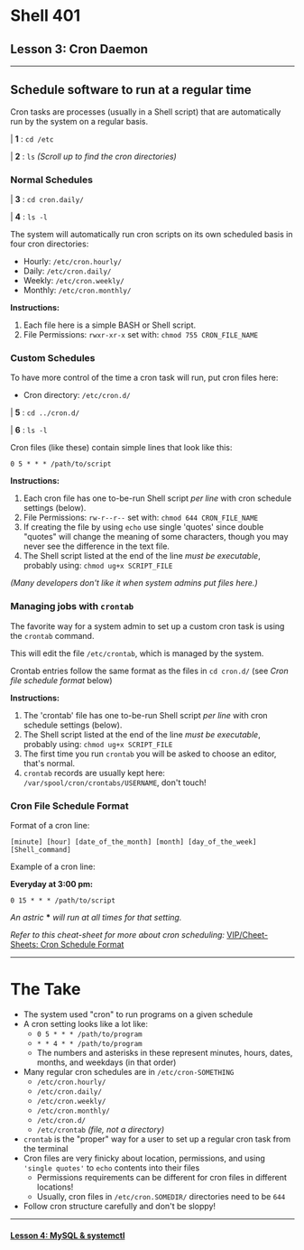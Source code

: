 # Shell 401
## Lesson 3: Cron Daemon

___

## Schedule software to run at a regular time

Cron tasks are processes (usually in a Shell script) that are automatically run by the system on a regular basis.

| **1** : `cd /etc`

| **2** : `ls` *(Scroll up to find the cron directories)*

### Normal Schedules

| **3** : `cd cron.daily/`

| **4** : `ls -l`

The system will automatically run cron scripts on its own scheduled basis in four cron directories:
- Hourly: `/etc/cron.hourly/`
- Daily: `/etc/cron.daily/`
- Weekly: `/etc/cron.weekly/`
- Monthly: `/etc/cron.monthly/`

**Instructions:**
1. Each file here is a simple BASH or Shell script.
2. File Permissions: `rwxr-xr-x` set with: `chmod 755 CRON_FILE_NAME`

### Custom Schedules
To have more control of the time a cron task will run, put cron files here:
- Cron directory: `/etc/cron.d/`

| **5** : `cd ../cron.d/`

| **6** : `ls -l`

Cron files (like these) contain simple lines that look like this:

```shell
0 5 * * * /path/to/script
```

**Instructions:**
1. Each cron file has one to-be-run Shell script *per line* with cron schedule settings (below).
2. File Permissions: `rw-r--r--` set with: `chmod 644 CRON_FILE_NAME`
3. If creating the file by using `echo` use single 'quotes' since double "quotes" will change the meaning of some characters, though you may never see the difference in the text file.
4. The Shell script listed at the end of the line *must be executable*, probably using: `chmod ug+x SCRIPT_FILE`

*(Many developers don't like it when system admins put files here.)*

### Managing jobs with `crontab`

The favorite way for a system admin to set up a custom cron task is using the `crontab` command.

This will edit the file `/etc/crontab`, which is managed by the system.

Crontab entries follow the same format as the files in `cd cron.d/` (see *Cron file schedule format* below)

**Instructions:**
1. The 'crontab' file has one to-be-run Shell script *per line* with cron schedule settings (below).
2. The Shell script listed at the end of the line *must be executable*, probably using: `chmod ug+x SCRIPT_FILE`
3. The first time you run `crontab` you will be asked to choose an editor, that's normal.
4. `crontab` records are usually kept here: `/var/spool/cron/crontabs/USERNAME`, don't touch!

### Cron File Schedule Format

Format of a cron line:

`[minute] [hour] [date_of_the_month] [month] [day_of_the_week] [Shell_command]`

Example of a cron line:

**Everyday at 3:00 pm:**
```shell
0 15 * * * /path/to/script
```

*An astric* **\*** *will run at all times for that setting.*

*Refer to this cheat-sheet for more about cron scheduling:* [VIP/Cheet-Sheets: Cron Schedule Format](https://github.com/inkVerb/VIP/blob/master/Cheat-Sheets/Cron.md)

___

# The Take

- The system used "cron" to run programs on a given schedule
- A cron setting looks like a lot like:
  - `0 5 * * * /path/to/program`
  - `* * 4 * * /path/to/program`
  - The numbers and asterisks in these represent minutes, hours, dates, months, and weekdays (in that order)
- Many regular cron schedules are in `/etc/cron-SOMETHING`
  - `/etc/cron.hourly/`
  - `/etc/cron.daily/`
  - `/etc/cron.weekly/`
  - `/etc/cron.monthly/`
  - `/etc/cron.d/`
  - `/etc/crontab` *(file, not a directory)*
- `crontab` is the "proper" way for a user to set up a regular cron task from the terminal
- Cron files are very finicky about location, permissions, and using `'single quotes'` to `echo` contents into their files
  - Permissions requirements can be different for cron files in different locations!
  - Usually, cron files in `/etc/cron.SOMEDIR/` directories need to be `644`
- Follow cron structure carefully and don't be sloppy!

___

#### [Lesson 4: MySQL & systemctl](https://github.com/inkVerb/vip/blob/master/401-shell/Lesson-04.md)
